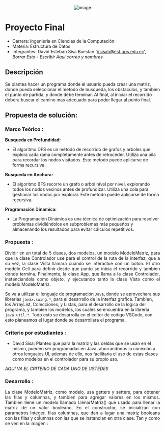 
<p align="center">
  <img src="https://github.com/user-attachments/assets/caa1a648-f9f1-4327-a500-68c62f8420ea" alt="image">
</p>
<h1 aling = "center" >
  Proyecto Final
</h1>

- Carrera: Ingenieria en Ciencias de la Computación
- Materia: Estructura de Datos
- Integrantes: David Esteban Sisa Buestan  'dsisab@est.ups.edu.ec', *Borrar Esto - Escribir Aqui correo y nombres*

## Descripción
 Se plantea hacer un programa donde el usuario pueda crear una matriz, donde pueda seleccionar el metodo de busqueda, los
obstaculos, y tambien el punto de partida, y donde debe terminar. Al final, al iniciar el recorrido debera buscar el 
camino mas adecuado para poder llegar al punto final.

## Propuesta de solución: 
### Marco Teórico : 

**Busqueda en Profundidad:**

- El algoritmo DFS es un método de recorrido de grafos y arboles que explora cada rama completamente antes de retroceder. Utiliza una pila para recordar los nodos visitados.
Este metodo puede aplicarse de forma recursiva.

**Busqueda en Anchura:**

- El algoritmo BFS  recorre un grafo o arbol nivel por nivel, explorando todos los nodos vecinos antes de profundizar. Utiliza una cola para gestionar los nodos por explorar.
Este metodo puede aplicarse de forma recursiva.

__Programación Dinamica:__

 - La Programación Dinámica es una técnica de optimización para resolver problemas dividiéndolos en subproblemas más pequeños y almacenando los resultados para evitar cálculos repetitivos.

### Propuesta  :
<p style="text-align: justify;">
Dividir en un total de 5 clases, dos modelos, un modelo ModeloMatriz, para que la clase Controlador use para el control de la ruta de la interfaz, que a su vez, la clase Vista llamara cuando se 
interactue con un boton. El otro modelo Cell para definir desde que punto se inicia el recorrido y tambien donde termina.
Finalmente, la clase App, que llama a la clase Controlador, instanciandola como objeto, y ejecutando tanto la clase Vista como el modelo ModeloMatriz.
</p>


Se va a utilizar el lenguaje de programación `Java`, donde se aprovechara sus librerias `javax.swing.*`, para el desarrollo de la interfaz grafica. Tambien, los ArrayList, Colecciones, y Listas,
para el desarrollo de la logica del programa, y tambien los modelos, los cuales se encuentra en la libreria `java.util.*`. Todo esto se desarrolla en el editor de codigo VSCode, con esto planeamos
el lugar donde se desarrollara el programa.

### Criterio por estudiantes :
- David Sisa: Planteo que para la matriz y las celdas que se usan en el mismo, pueden ser programadas en Java, ahorrandonos la conexión a otros lenguajes UI, ademas de ello, nos facilitaria el uso
de estas clases como modelos en el controlador para su propio uso.

*AQUI VA EL CRITERIO DE CADA UNO DE USTEDES*

### Desarrollo :
<p style="text-align: justify;">
La clase ModeloMatriz, como modelo, usa getters y setters, para obtener las filas y columnas, y tambien para agregar valores en los mismos.
Tambien tiene un modelo llamado LlenarMatriz() que usado para llenar la matriz de un valor booleano.
En el constructor, se inicializan con parametros Integer, filas columnas,  que dan a lugar una matriz booleana con las filas y columnas con las 
que se instancian en otra clase. Tan y como se ven en la imagen :
</p>






